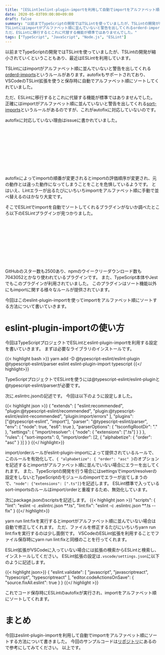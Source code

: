 ```yaml
---
title: "[ESLint]eslint-plugin-importを利用して自動でimportをアルファベット順にソートする"
date: 2020-05-03T09:00:00+09:00
draft: false
summary: "以前までTypeScriptの開発ではTSLintを使っていましたが、TSLintの開発が縮小されていくということもあり、最近はESLintを利用しています。
TSLintにはimportがアルファベット順に並んでいないと警告を出してくれるorderd-importsというルールがあります。autofixもサポートされており、VSCodeのTSLint拡張を使うと保存時に自動でアルファベット順にソートしてくれていました。
ただ、ESLintに移行するとこれに代替する機能が標準ではありませんでした。"
tags: ["TypeScript", "JavaScript", "Node.js", "ESLint"] 
---
```


以前までTypeScriptの開発ではTSLintを使っていましたが、TSLintの開発が縮小されていくということもあり、最近はESLintを利用しています。

TSLintにはimportがアルファベット順に並んでいないと警告を出してくれる[orderd-imports](https://palantir.github.io/tslint/rules/ordered-imports/)というルールがあります。autofixもサポートされており、VSCodeのTSLint拡張を使うと保存時に自動でアルファベット順にソートしてくれていました。

ただ、ESLintに移行するとこれに代替する機能が標準ではありませんでした。
正確にはimportがアルファベット順に並んていないと警告を出してくれる[sort-imports](https://eslint.org/docs/rules/sort-imports)というルールがあるのですが、これがautofixに対応していないのです。

autofixに対応していない理由はissueに書かれていました。  

<div class="iframely-embed"><div class="iframely-responsive" style="height: 140px; padding-bottom: 0;"><a href="https://github.com/eslint/eslint/issues/11542" data-iframely-url="//cdn.iframe.ly/api/iframe?url=https%3A%2F%2Fgithub.com%2Feslint%2Feslint%2Fissues%2F11542%23issuecomment-475832209&amp;key=f4138e99a45b7791c13d064a4bd791ea"></a></div></div><script async src="//cdn.iframe.ly/embed.js" charset="utf-8"></script>

autofixによってimportの順番が変更されるとimportの評価順序が変更され、元の動作とは違った動作になってしまうことをことを危惧しているようです。
とはいえ、Lintエラーが出るたびにいちいちimportをアルファベット順に手動で並べ替えるのはかなり大変です。

そこでESLintでimportを自動でソートしてくれるブラグインがないか調べたところ以下のESLintプラグインが見つかりました。

<div class="iframely-embed"><div class="iframely-responsive" style="height: 140px; padding-bottom: 0;"><a href="https://github.com/benmosher/eslint-plugin-import/blob/master/docs/rules/order.md" data-iframely-url="//cdn.iframe.ly/api/iframe?url=https%3A%2F%2Fgithub.com%2Fbenmosher%2Feslint-plugin-import%2Fblob%2Fmaster%2Fdocs%2Frules%2Forder.md&amp;key=f4138e99a45b7791c13d064a4bd791ea"></a></div></div><script async src="//cdn.iframe.ly/embed.js" charset="utf-8"></script>

GitHubのスター数も2500あり、npmのウイークリーダウンロード数も7043052とかなり使われているプラグインです。
また、TypeScript本体やJestでもこのプラグインが利用されていました。
このプラグインはソート機能以外にもimportに関する様々なルールが提供されています。

今回はこのeslint-plugin-importを使ってimportをアルファベット順にソートする方法について書いていきます。

# eslint-plugin-importの使い方
今回はTypeScriptプロジェクトでESLintとeslint-plugin-importを利用する設定を書いていきます。
まずは必要なライブラリのインストールです。

{{< highlight bash >}}
yarn add -D @typescript-eslint/eslint-plugin @typescript-eslint/parser eslint eslint-plugin-import typescript
{{</ highlight>}}

TypeScriptプロジェクトでESLintを使うには@typescript-eslint/eslint-pluginと@typescript-eslint/parserが必要です。

次に.eslintrc.jsonの記述です。
今回は以下のように設定しました。

{{< highlight json >}}
{
  "extends": [
    "eslint:recommended",
    "plugin:@typescript-eslint/recommended",
    "plugin:@typescript-eslint/eslint-recommended",
    "plugin:import/errors"
  ],
  "plugins": ["@typescript-eslint", "import"],
  "parser": "@typescript-eslint/parser",
  "env": { "node": true, "es6": true },
  "parserOptions": {
    "tsconfigRootDir": "."
  },
  "settings": {
    "import/resolver": {
      "node": {
        "extensions": [".ts"]
      }
    }
  },
  "rules": {
    "sort-imports": 0,
    "import/order": [2, { "alphabetize": { "order": "asc" } }]
  }
}
{{</ highlight>}}

import/orderルールがeslint-plugin-importによって提供されているルールで、このルールを有効化して、`{ "alphabetize": { "order": "asc" }`のオプションを記述するとimportがアルファベット順に並んでいない場合にエラーを出してくれます。
また、TypeScriptの開発を行う場合にはsettingsでimport/resolverの設定をしないとTypeScriptのモジュールのimportでエラーが出てしまうので、`"node": {"extensions": [".ts"]}`を記述します。
ESLint標準で入っているsort-importsのルールはimport/orderと重複するため、無効化しています。

次にpackage.jsonのscriptsを記述します。
{{< highlight json >}}
  "scripts": {
    "lint": "eslint -c .eslintrc.json **.ts",
    "lint:fix": "eslint -c .eslintrc.json **.ts --fix"
  }
{{</ highlight>}}

yarn run lint:fixを実行するとimportがアルファベット順に並んでいない場合は自動で修正してくれます。
ただ、ファイルを修正するたびにいちいちyarn run lint:fixを実行するのは少し面倒です。
VSCodeのESLint拡張を利用することでファイル保存時にyarn run lint:fixと同様のことを行ってくれます。

ESLint拡張がVSCodeに入っていない場合には拡張の検索からESLintと検索し、インストールしてください。
ESLint拡張の設定は`.vscode/settings.json`に以下のように記述します。

{{< highlight json>}}
{
  "eslint.validate": [
    "javascript",
    "javascriptreact",
    "typescript",
    "typescriptreact"
  ],
  "editor.codeActionsOnSave": {
    "source.fixAll.eslint": true
  }
}
{{</ highlight >}}

これでコード保存時にESLintのautofixが実行され、importをアルファベット順にソートしてくれます。

# まとめ
今回はeslint-plugin-importを利用して自動でimportをアルファベット順にソートする方法について書きました。
今回のサンプルコードは[リポジトリ](https://github.com/hikaru7719/eslint-sort-sample/tree/master)にあるので参考にしてみてください。
以上です。